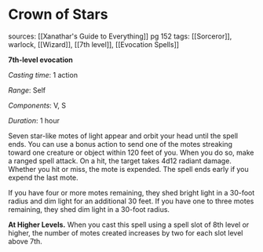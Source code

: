 # Crown of Stars
sources: [[Xanathar's Guide to Everything]] pg 152
tags: [[Sorceror]], warlock, [[Wizard]], [[7th level]], [[Evocation Spells]]

**7th-level evocation**

*Casting time*: 1 action

*Range*: Self

*Components*: V, S

*Duration*: 1 hour

Seven star-like motes of light appear and orbit your head until the spell ends. You can use a bonus action to send one of the motes streaking toward one creature or object within 120 feet of you. When you do so, make a ranged spell attack. On a hit, the target takes 4d12 radiant damage. Whether you hit or miss, the mote is expended. The spell ends early if you expend the last mote.

If you have four or more motes remaining, they shed bright light in a 30-foot radius and dim light for an additional 30 feet. If you have one to three motes remaining, they shed dim light in a 30-foot radius.

**At Higher Levels.** When you cast this spell using a spell slot of 8th level or higher, the number of motes created increases by two for each slot level above 7th.
